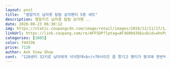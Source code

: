 ```yaml
---
layout: post 
title:  "엠알키즈 남아용 탐탐 삼각팬티 5종 세트" 
description: 엠알키즈 남아용 탐탐 삼각팬 ..
date: 2020-08-23 06:30:12 
img: https://static.coupangcdn.com/image/retail/images/2019/12/11/17/1/9d7709b0-92fb-49cb-aa5e-1acbc1cbbc53.jpg 
linkUrl: https://link.coupang.com/re/AFFSDP?lptag=AF3600438&subid=ahnPublicAsk&pageKey=1080288376&itemId=2032375010&vendorItemId=70031827490&traceid=V0-113-e8684895ae367625 
categories: [1005] 
color: f44336 
price: 7120 
author: Ask View Shop 
cont:  "128센티 32키로 남아에게 넉넉한데<br/>70사이즈 좀 쫑기고 팬티가 똥꼬에 한번씩 끼기 시작해서<br/>75사이즈로 주문했는데 편하게 잘 맞다고 하네요.<br/><br/>8세 120/34 집콕만 하니 살이 너무쪄서 팬티도 사이즈업하네요.<br/><br/>건조기 돌려도 다른 변형이 없었어요.<br/><br/>공룡무늬는 70사이즈 팬티고 이번에 75사이즈로 구매했어요.<br/><br/>그냥 편하게 잘 맞네요.<br/><br/>그래서 일부러 넉넉하게 구입했어요<br/>그런데 요 레이온함유 팬티는 훨씩덜해요<br/>그리고 소변색 착색도 일반 면 팬티보다 훨씬 덜해요<br/>디자인도 귀엽네요<br/>레이온 섞인게 얇고 보풀도 적더라구요.<br/><br/>사이즈가 되게 넉넉한 편은 아닌 것 같고<br/>세탁을 반복해도 보풀이 생기지 않아서 넘 좋아요<br/>소변색이 착색되어 금방 팬티를 바꿔줘야하더라구요<br/>신나게 놀다보면 팬티에 찔끔할때가 많더라구요<br/>아이들 조심한다해도 팬티에 잔여물이 묻기도하고<br/>아이들 팬티는 요 레이온 팬티로만 벌써 몇통째인지 모르겠네요<br/>요게 건조기 돌리니 살짝 줄어들더라구요<br/>원하던 재질<br/>이전 면팬티 입을땐 바로 세탁 신경써서 안하면<br/>잘 입힐께요^^<br/>초2학년이고 몸무게 26.<br/>5키로 정도 나가요.<br/><br/>촉감이 부들부들 부드럽고<br/>" 
---
```

